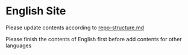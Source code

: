# English Site

Please update contents according to [repo-structure.md](../repo-structure.md)

Please finish the contents of English first before add contents for other languages
